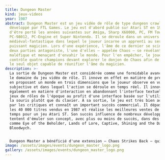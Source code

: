 ```yaml
---
title: Dungeon Master
kind: jeux-videos
year: 1987
abstract: Dungeon Master est un jeu vidéo de rôle de type dungeon crawler
  développé par FTL Games. Le jeu est d'abord publié sur Atari ST en 1987 avant
  d'être porté les années suivantes sur Amiga, Sharp X68000, PC, FM Towns,
  PC-98012, PC-Engine et Super Nintendo. Il se déroule dans un univers
  médiéval-fantastique dans lequel le joueur incarne un apprenti au service d'un
  puissant magicien. Lors d'une expérience, l'âme de ce dernier se scinde en
  deux parties antagoniste, l'une d'elles — appelée Chaos — se révélant
  maléfique et menaçant d'envahir le monde. Pour l'en empêcher, le joueur
  contrôle quatre champions devant explorer le donjon de Chaos afin de retrouver
  le seul objet capable de réunifier l'âme du magicien.
description: >-
  La sortie de Dungeon Master est considérée comme une formidable avancée dans
  le domaine du jeu vidéo de rôle. Il innove en effet en matière de présentation
  en proposant un monde en trois dimensions que le joueur observe en vue
  subjective et dans lequel l'action se déroule en temps réel. Il innove
  également en matière d'interaction en abandonnant l'interface textuelle des
  jeux de rôles de l'époque au profit d'une interface basée sur l'utilisation de
  la souris plutôt que du clavier. À sa sortie, le jeu est très bien accueilli
  par les critiques et connaît un important succès commercial. Il dépasse ainsi
  les 40 000 titres vendus en 1987 et réalise les meilleures ventes de tous les
  temps pour un jeu Atari ST. Son succès influence de nombreux développeurs qui
  tentent d'émuler son concept, avec plus ou moins de succès, dans des jeux
  comme Eye of the Beholder, Lands of Lore, Captive, Shining and the Darkness ou
  Bloodwych.


  Dungeon Master a bénéficié d'une extension — Chaos Strikes Back — qui est publiée en 1989 sous la forme d'un stand-alone. Le jeu a également bénéficié d'une suite — Dungeon Master II: The Legend of Skullkeep — qui est publiée en 1995. Comme le jeu original, celle-ci est bien accueillie par les critiques et connait un certain succès commercial, ce qui ne l'empêche pas d'être considérée comme décevante au regard de l'impact du jeu original. Il a enfin été adapté sur Sega Saturn en 1998, sous le titre Dungeon Master Nexus, cette version bénéficiant d'un nouveau moteur graphique proposant des graphismes en trois dimensions.
image: /assets/images/events/dungeon_master_logo.png
gallery: /assets/images/events/dungeon_master_logo.png
---
```

